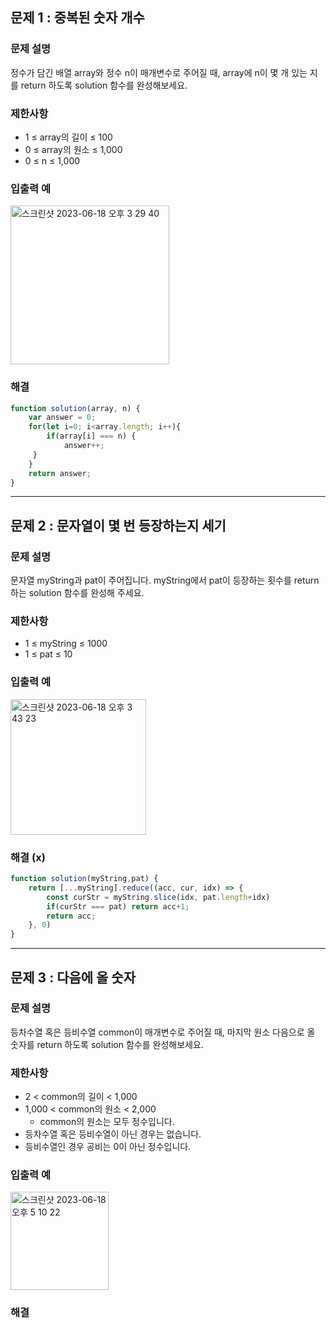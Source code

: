 ## 문제 1 : 중복된 숫자 개수

### 문제 설명
정수가 담긴 배열 array와 정수 n이 매개변수로 주어질 때, array에 n이 몇 개 있는 지를 return 하도록 solution 함수를 완성해보세요.

### 제한사항
- 1 ≤ array의 길이 ≤ 100
- 0 ≤ array의 원소 ≤ 1,000
- 0 ≤ n ≤ 1,000

### 입출력 예 
<img width="254" alt="스크린샷 2023-06-18 오후 3 29 40" src="https://github.com/EUN-HA-CHOI/HTML-CSS-JS-Study/assets/97012561/e6de5b54-87af-4482-8f87-e55b98d905fd">

### 해결 
```javascript
function solution(array, n) {
    var answer = 0;
    for(let i=0; i<array.length; i++){
        if(array[i] === n) {
            answer++;
     }
    }
    return answer;
}
```

<hr>

## 문제 2 : 문자열이 몇 번 등장하는지 세기

### 문제 설명
문자열 myString과 pat이 주어집니다. myString에서 pat이 등장하는 횟수를 return 하는 solution 함수를 완성해 주세요.

### 제한사항
- 1 ≤ myString ≤ 1000
- 1 ≤ pat ≤ 10

### 입출력 예 
<img width="217" alt="스크린샷 2023-06-18 오후 3 43 23" src="https://github.com/EUN-HA-CHOI/HTML-CSS-JS-Study/assets/97012561/0126db5d-b979-41d3-818c-5ee1051733f9">

### 해결 (x)
```javascript
function solution(myString,pat) {
    return [...myString].reduce((acc, cur, idx) => {
        const curStr = myString.slice(idx, pat.length+idx)
        if(curStr === pat) return acc+1;
        return acc;
    }, 0)
}
```

<hr>

## 문제 3 : 다음에 올 숫자

### 문제 설명
등차수열 혹은 등비수열 common이 매개변수로 주어질 때, 마지막 원소 다음으로 올 숫자를 return 하도록 solution 함수를 완성해보세요.

### 제한사항
- 2 < common의 길이 < 1,000
- 1,000 < common의 원소 < 2,000
  - common의 원소는 모두 정수입니다.
- 등차수열 혹은 등비수열이 아닌 경우는 없습니다.
- 등비수열인 경우 공비는 0이 아닌 정수입니다.

### 입출력 예 
<img width="157" alt="스크린샷 2023-06-18 오후 5 10 22" src="https://github.com/EUN-HA-CHOI/HTML-CSS-JS-Study/assets/97012561/58e9426b-a136-4749-9905-fc896c036ef0">


### 해결
```javascript

```
